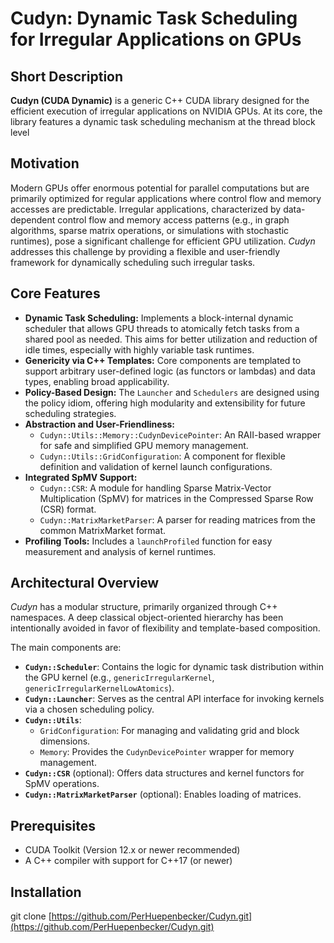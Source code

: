 # Cudyn: Dynamic Task Scheduling for Irregular Applications on GPUs

## Short Description

**Cudyn (CUDA Dynamic)** is a generic C++ CUDA library designed for the efficient execution of irregular applications on NVIDIA GPUs. At its core, the library features a dynamic task scheduling mechanism at the thread block level

## Motivation

Modern GPUs offer enormous potential for parallel computations but are primarily optimized for regular applications where control flow and memory accesses are predictable. Irregular applications, characterized by data-dependent control flow and memory access patterns (e.g., in graph algorithms, sparse matrix operations, or simulations with stochastic runtimes), pose a significant challenge for efficient GPU utilization. *Cudyn* addresses this challenge by providing a flexible and user-friendly framework for dynamically scheduling such irregular tasks.

## Core Features

* **Dynamic Task Scheduling:** Implements a block-internal dynamic scheduler that allows GPU threads to atomically fetch tasks from a shared pool as needed. This aims for better utilization and reduction of idle times, especially with highly variable task runtimes.
* **Genericity via C++ Templates:** Core components are templated to support arbitrary user-defined logic (as functors or lambdas) and data types, enabling broad applicability.
* **Policy-Based Design:** The `Launcher` and `Schedulers` are designed using the policy idiom, offering high modularity and extensibility for future scheduling strategies.
* **Abstraction and User-Friendliness:**
    * `Cudyn::Utils::Memory::CudynDevicePointer`: An RAII-based wrapper for safe and simplified GPU memory management.
    * `Cudyn::Utils::GridConfiguration`: A component for flexible definition and validation of kernel launch configurations.
* **Integrated SpMV Support:**
    * `Cudyn::CSR`: A module for handling Sparse Matrix-Vector Multiplication (SpMV) for matrices in the Compressed Sparse Row (CSR) format.
    * `Cudyn::MatrixMarketParser`: A parser for reading matrices from the common MatrixMarket format.
* **Profiling Tools:** Includes a `launchProfiled` function for easy measurement and analysis of kernel runtimes.

## Architectural Overview

*Cudyn* has a modular structure, primarily organized through C++ namespaces. A deep classical object-oriented hierarchy has been intentionally avoided in favor of flexibility and template-based composition.

The main components are:
* **`Cudyn::Scheduler`**: Contains the logic for dynamic task distribution within the GPU kernel (e.g., `genericIrregularKernel`, `genericIrregularKernelLowAtomics`).
* **`Cudyn::Launcher`**: Serves as the central API interface for invoking kernels via a chosen scheduling policy.
* **`Cudyn::Utils`**:
    * `GridConfiguration`: For managing and validating grid and block dimensions.
    * `Memory`: Provides the `CudynDevicePointer` wrapper for memory management.
* **`Cudyn::CSR`** (optional): Offers data structures and kernel functors for SpMV operations.
* **`Cudyn::MatrixMarketParser`** (optional): Enables loading of matrices.

## Prerequisites

* CUDA Toolkit (Version 12.x or newer recommended)
* A C++ compiler with support for C++17 (or newer)

## Installation

git clone [https://github.com/PerHuepenbecker/Cudyn.git](https://github.com/PerHuepenbecker/Cudyn.git)

